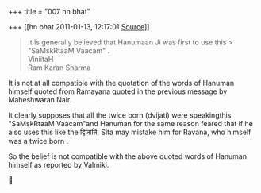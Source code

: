 +++
title = "007 hn bhat"

+++
[[hn bhat	2011-01-13, 12:17:01 [Source](https://groups.google.com/g/bvparishat/c/nnUnSZqt_hw)]]



> It is generally believed that Hanumaan Ji was first to use this > "SaMskRtaaM Vaacam" .  
>  ViniitaH  
>  Ram Karan Sharma

  

It is not at all compatible with the quotation of the words of Hanuman himself quoted from Ramayana quoted in the previous message by Maheshwaran Nair.

  

It clearly supposes that all the twice born (dvijati) were speakingthis "SaMskRtaaM Vaacam"and Hanuman for the same reason feared that if he also uses this like the द्विजाति, Sita may mistake him for Ravana, who himself was a twice born .

  

So the belief is not compatible with the above quoted words of Hanuman himself as reported by Valmiki.  



